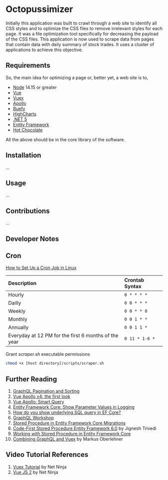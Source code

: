 # Octopussimizer

Initially this application was built to crawl through a web site to identify all CSS styles and to optimize the CSS files to remove irrelevant styles for each page. It was a file optimization tool specifically for decreasing the payload of the CSS files. This application is now used to scrape data from pages that contain data with daily summary of stock trades. It uses a cluster of applications to achieve this objective.

## Requirements

So, the main idea for optimizing a page or, better yet, a web site is to,

 * [Node](https://nodejs.org/en/) 14.15 or greater
 * [Vue](https://vuejs.org/)
 * [Vuex](https://vuex.vuejs.org/)
 * [Apollo](https://www.apollographql.com/docs/react/)
 * [Buefy](https://buefy.org/)
 * [HighCharts](https://www.highcharts.com/)
 * [.NET 5](https://dotnet.microsoft.com/download/dotnet/5.0)
 * [Entity Framework](https://docs.microsoft.com/en-us/ef/)
 * [Hot Chocolate](https://chillicream.com/docs/)

All the above should be in the core library of the software.

## Installation

...

## Usage

...

## Contributions

...

## Developer Notes

## Cron

[How to Set Up a Cron Job in Linux](https://phoenixnap.com/kb/set-up-cron-job-linux)

| Description | Crontab Syntax |
| :--- | :--- |
| Hourly | `0 * * * *` |
| Dailly | `0 0 * * *` |
| Weekly | `0 0 * * 0` |
| Monthly | `0 0 1 * *` |
| Annually | `0 0 1 1 *` |
| Everyday at 12 PM for the first 6 months of the year | `0 11 * 1-6 *` |

Grant _scraper.sh_ executable permissions
```bash
chmod +x [host directory]/scripts/scraper.sh
```

## Further Reading

1. [GraphQL Pagination and Sorting](https://blog.reactioncommerce.com/how-to-implement-graphql-pagination-and-sorting/)
2. [Vue Apollo v4: the first look](https://dev.to/n_tepluhina/vue-apollo-v4-the-first-look-c32)
3. [Vue Apollo: Smart Query](https://apollo.vuejs.org/api/smart-query.html#options)
4. [Entity Framework Core: Show Parameter Values in Logging](https://elanderson.net/2019/03/entity-framework-core-show-parameter-values-in-logging/)
5. [How do you show underlying SQL query in EF Core?](https://stackoverflow.com/questions/45893732/how-do-you-show-underlying-sql-query-in-ef-core)
6. [GraphQL Workshop](https://github.com/ChilliCream/graphql-workshop)
7. [Stored Procedure in Entity Framework Core Migrations](https://dotnetthoughts.net/creating-stored-procs-in-efcore-migrations/)
8. [Code-First Stored Procedure Entity Framework 6.0](https://www.c-sharpcorner.com/UploadFile/ff2f08/code-first-stored-procedure-entity-framework-6-0/?) by Jignesh Trivedi
9. [Working with Stored Procedure in Entity Framework Core](https://www.entityframeworktutorial.net/efcore/working-with-stored-procedure-in-ef-core.aspx)
10. [Combining GraphQL and Vuex](https://markus.oberlehner.net/blog/combining-graphql-and-vuex/) by Markus Oberlehner

## Video Tutorial References

1. [Vuex Tutorial](https://www.youtube.com/playlist?list=PL4cUxeGkcC9i371QO_Rtkl26MwtiJ30P2) by Net Ninja
2. [Vue JS 2](https://www.youtube.com/playlist?list=PL4cUxeGkcC9gQcYgjhBoeQH7wiAyZNrYa) by Net Ninja